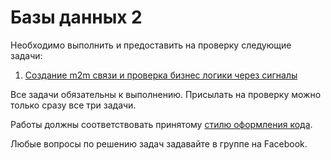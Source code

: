 Базы данных 2
===

Необходимо выполнить и предоставить на проверку следующие задачи:

1. [Создание m2m связи и проверка бизнес логики через сигналы](./mtm_relations/)


Все задачи обязательны к выполнению. Присылать на проверку можно только сразу все три задачи.

Работы должны соответствовать
принятому [стилю оформления кода](https://github.com/netology-code/codestyle/tree/master/python).

Любые вопросы по решению задач задавайте в группе на Facebook.